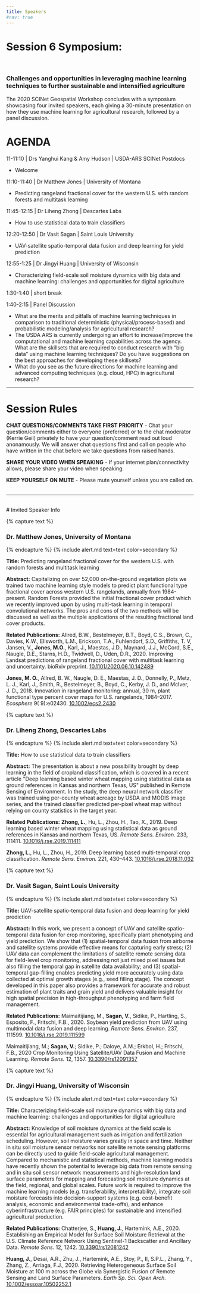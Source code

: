 ```yaml
---
title: Speakers
#nav: true
---
```


# Session 6 Symposium:
<br>

### Challenges and opportunities in leveraging machine learning techniques to further sustainable and intensified agriculture

The 2020 SCINet Geospatial Workshop concludes with a symposium showcasing four invited speakers, each giving a 30-minute presentation on how they use machine learning for agricultural research, followed by a panel discussion. 


# AGENDA	


11-11:10 | Drs Yanghui Kang & Amy Hudson | USDA-ARS SCINet Postdocs

  - Welcome

11:10-11:40 | Dr Matthew Jones | University of Montana 

  - Predicting rangeland fractional cover for the western U.S. with random forests and multitask learning

11:45-12:15 | Dr Liheng Zhong | Descartes Labs

  - How to use statistical data to train classifiers

12:20-12:50 | Dr Vasit Sagan | Saint Louis University 

  - UAV-satellite spatio-temporal data fusion and deep learning for yield prediction

12:55-1:25 | Dr Jingyi Huang | University of Wisconsin 

  - Characterizing field-scale soil moisture dynamics with big data and machine learning: challenges and opportunities for digital agriculture

1:30-1:40 | short break

1:40-2:15 | Panel Discussion 

- What are the merits and pitfalls of machine learning techniques in comparison to traditional deterministic (physical/process-based) and probabilistic modeling/analysis for agricultural research?
- The USDA ARS is currently undergoing an effort to increase/improve the computational and machine learning capabilities across the agency. What are the skillsets that are required to conduct research with “big data” using machine learning techniques? Do you have suggestions on the best approaches for developing these skillsets?
- What do you see as the future directions for machine learning and advanced computing techniques (e.g. cloud, HPC) in agricultural research?

---

# Session Rules

**CHAT QUESTIONS/COMMENTS TAKE FIRST PRIORITY** - Chat your question/comments either to everyone (preferred) or to the chat moderator (Kerrie Geil) privately to have your question/comment read out loud anonamously. We will answer chat questions first and call on people who have written in the chat before we take questions from raised hands.

**SHARE YOUR VIDEO WHEN SPEAKING** - If your internet plan/connectivity allows, please share your video when speaking.

**KEEP YOURSELF ON MUTE** - Please mute yourself unless you are called on.
<br><br>

---

<br>
# Invited Speaker Info
<br>

{% capture text %}
### Dr. Matthew Jones, University of Montana
{% endcapture %}
{% include alert.md text=text color=secondary %}

**Title:** Predicting rangeland fractional cover for the western U.S. with random forests and multitask learning

**Abstract:** Capitalizing on over 52,000 on-the-ground vegetation plots we trained two machine learning style models to predict plant functional type fractional cover across western U.S. rangelands, annually from 1984-present. Random Forests provided the initial fractional cover product which we recently improved upon by using multi-task learning in temporal convolutional networks. The pros and cons of the two methods will be discussed as well as the multiple applications of the resulting fractional land cover products.

**Related Publications:** 
Allred, B.W., Bestelmeyer, B.T., Boyd, C.S., Brown, C., Davies, K.W., Ellsworth, L.M., Erickson, T.A., Fuhlendorf, S.D., Griffiths, T. V, Jansen, V., **Jones, M.O.**, Karl, J., Maestas, J.D., Maynard, J.J., McCord, S.E., Naugle, D.E., Starns, H.D., Twidwell, D., Uden, D.R., 2020. Improving Landsat predictions of rangeland fractional cover with multitask learning and uncertainty. bioRxiv preprint. [10.1101/2020.06.10.142489](https://www.biorxiv.org/content/10.1101/2020.06.10.142489v1)

**Jones, M. O.**, Allred, B. W., Naugle, D. E., Maestas, J. D., Donnelly, P., Metz, L. J., Karl, J., Smith, R., Bestelmeyer, B., Boyd, C., Kerby, J. D., and McIver, J. D., 2018. Innovation in rangeland monitoring: annual, 30 m, plant functional type percent cover maps for U.S. rangelands, 1984–2017. *Ecosphere* 9( 9):e02430. [10.1002/ecs2.2430](https://esajournals.onlinelibrary.wiley.com/doi/10.1002/ecs2.2430)
<br>



{% capture text %}
### Dr. Liheng Zhong, Descartes Labs
{% endcapture %}
{% include alert.md text=text color=secondary %}

**Title:** How to use statistical data to train classifiers

**Abstract:** The presentation is about a new possibility brought by deep learning in the field of cropland classification, which is covered in a recent article "Deep learning based winter wheat mapping using statistical data as ground references in Kansas and northern Texas, US" published in Remote Sensing of Environment. In the study, the deep neural network classifier was trained using per-county wheat acreage by USDA and MODIS image series, and the trained classifier predicted per-pixel wheat map without relying on county statistics in the target year.

**Related Publications:**
**Zhong, L.**, Hu, L., Zhou, H., Tao, X., 2019. Deep learning based winter wheat mapping using statistical data as ground references in Kansas and northern Texas, US. *Remote Sens. Environ.* 233, 111411. [10.1016/j.rse.2019.111411](https://doi.org/10.1016/j.rse.2019.111411)

**Zhong, L.**, Hu, L., Zhou, H., 2019. Deep learning based multi-temporal crop classification. *Remote Sens. Environ.* 221, 430–443. [10.1016/j.rse.2018.11.032](https://doi.org/10.1016/j.rse.2018.11.032)
<br>



{% capture text %}
### Dr. Vasit Sagan, Saint Louis University
{% endcapture %}
{% include alert.md text=text color=secondary %}

**Title:** UAV-satellite spatio-temporal data fusion and deep learning for yield prediction

**Abstract:** In this work, we present a concept of UAV and satellite spatio-temporal data fusion for crop monitoring, specifically plant phenotyping and yield prediction. We show that (1) spatial-temporal data fusion from airborne and satellite systems provide effective means for capturing early stress; (2) UAV data can complement the limitations of satellite remote sensing data for field-level crop monitoring, addressing not just mixed pixel issues but also filling the temporal gap in satellite data availability; and (3) spatial-temporal gap-filling enables predicting yield more accurately using data collected at optimal growth stages (e.g., seed filling stage). The concept developed in this paper also provides a framework for accurate and robust estimation of plant traits and grain yield and delivers valuable insight for high spatial precision in high-throughput phenotyping and farm field management.

**Related Publications:**
Maimaitijiang, M., **Sagan, V.**, Sidike, P., Hartling, S., Esposito, F., Fritschi, F.B., 2020. Soybean yield prediction from UAV using multimodal data fusion and deep learning. *Remote Sens. Environ.* 237, 111599. [10.1016/j.rse.2019.111599](https://doi.org/10.1016/j.rse.2019.111599)

Maimaitijiang, M.; **Sagan, V.**; Sidike, P.; Daloye, A.M.; Erkbol, H.; Fritschi, F.B., 2020 Crop Monitoring Using Satellite/UAV Data Fusion and Machine Learning. *Remote Sens.* 12, 1357. [10.3390/rs12091357](https://doi.org/10.3390/rs12091357)
<br>



{% capture text %}
### Dr. Jingyi Huang, University of Wisconsin
{% endcapture %}
{% include alert.md text=text color=secondary %}

**Title:** Characterizing field-scale soil moisture dynamics with big data and machine learning: challenges and opportunities for digital agriculture

**Abstract:** Knowledge of soil moisture dynamics at the field scale is essential for agricultural management such as irrigation and fertilization scheduling. However, soil moisture varies greatly in space and time. Neither in situ soil moisture sensor networks nor satellite remote sensing platforms can be directly used to guide field-scale agricultural management. Compared to mechanistic and statistical methods, machine learning models have recently shown the potential to leverage big data from remote sensing and in situ soil sensor network measurements and high-resolution land surface parameters for mapping and forecasting soil moisture dynamics at the field, regional, and global scales. Future work is required to improve the machine learning models (e.g. transferability, interpretability), integrate soil moisture forecasts into decision-support systems (e.g. cost-benefit analysis, economic and environmental trade-offs), and enhance cyberinfrastructure (e.g. FAIR principles) for sustainable and intensified agricultural production. 

**Related Publications:**
Chatterjee, S., **Huang, J.**, Hartemink, A.E., 2020. Establishing an Empirical Model for Surface Soil Moisture Retrieval at the U.S. Climate Reference Network Using Sentinel-1 Backscatter and Ancillary Data. *Remote Sens.* 12, 1242. [10.3390/rs12081242](https://doi.org/10.3390/rs12081242)

**Huang, J.**, Desai, A.R., Zhu, J., Hartemink, A.E., Stoy, P., II, S.P.L., Zhang, Y., Zhang, Z., Arriaga, F.J., 2020. Retrieving Heterogeneous Surface Soil Moisture at 100 m across the Globe via Synergistic Fusion of Remote Sensing and Land Surface Parameters. *Earth Sp. Sci. Open Arch.* [10.1002/essoar.10502252.1](https://doi.org/10.1002/essoar.10502252.1)
